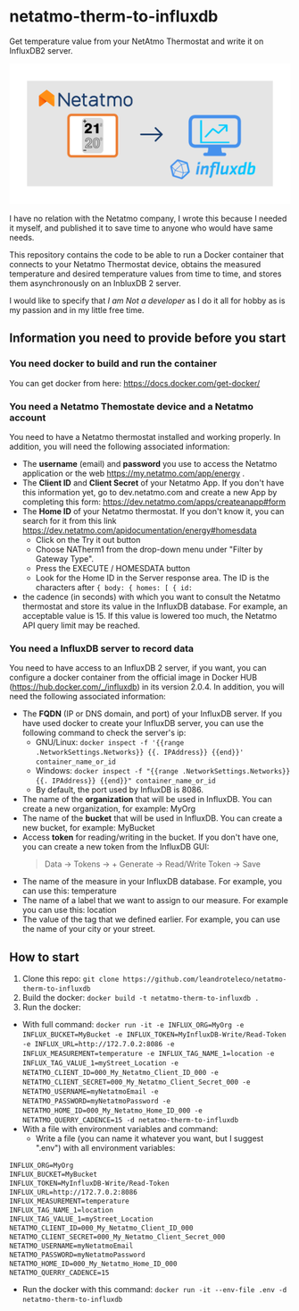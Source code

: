 # netatmo-therm-to-influxdb
Get temperature value from your NetAtmo Thermostat and write it on InfluxDB2 server.

![Netatmo-therm-to-influxdb](images/netatmo-therm-to-influxdb.png)

I have no relation with the Netatmo company, I wrote this because I needed it myself, and published it to save time to anyone who would have same needs.

This repository contains the code to be able to run a Docker container that connects to your Netatmo Thermostat device, obtains the measured temperature and desired temperature values from time to time, and stores them asynchronously on an InbluxDB 2 server. 

I would like to specify that _I am Not a developer_ as I do it all for hobby as is my passion and in my little free time.

## Information you need to provide before you start ##

### You need docker to build and run the container ###

You can get docker from here: https://docs.docker.com/get-docker/

### You need a Netatmo Themostate device and a Netatmo account ###

You need to have a Netatmo thermostat installed and working properly. In addition, you will need the following associated information: 
 - The **username** (email) and **password** you use to access the Netatmo application or the web https://my.netatmo.com/app/energy .
 - The **Client ID** and **Client Secret** of your Netatmo App. If you don't have this information yet, go to dev.netatmo.com and create a new App by completing this form: https://dev.netatmo.com/apps/createanapp#form
- The **Home ID** of your Netatmo thermostat. If you don't know it, you can search for it from this link https://dev.netatmo.com/apidocumentation/energy#homesdata
  - Click on the Try it out button
  - Choose NATherm1 from the drop-down menu under "Filter by Gateway Type".
  - Press the EXECUTE / HOMESDATA button
  - Look for the Home ID in the Server response area. The ID is the characters after
`
    {
  body: {
  homes: [
  {
  id: 
`
 - the cadence (in seconds) with which you want to consult the Netatmo thermostat and store its value in the InfluxDB database. For example, an acceptable value is 15. If this value is lowered too much, the Netatmo API query limit may be reached. 

### You need a InfluxDB server to record data ###

You need to have access to an InfluxDB 2 server, if you want, you can configure a docker container from the official image in Docker HUB (https://hub.docker.com/_/influxdb) in its version 2.0.4. In addition, you will need the following associated information:
 - The **FQDN** (IP or DNS domain, and port) of your InfluxDB server. If you have used docker to create your InfluxDB server, you can use the following command to check the server's ip:
   - GNU/Linux: `docker inspect -f '{{range .NetworkSettings.Networks}} {{. IPAddress}} {{end}}' container_name_or_id`
   - Windows: `docker inspect -f "{{range .NetworkSettings.Networks}} {{. IPAddress}} {{end}}" container_name_or_id`
   - By default, the port used by InfluxDB is 8086.
 - The name of the **organization** that will be used in InfluxDB. You can create a new organization, for example: MyOrg
 - The name of the **bucket** that will be used in InfluxDB. You can create a new bucket, for example: MyBucket
 - Access **token** for reading/writing in the bucket. If you don't have one, you can create a new token from the InfluxDB GUI: 
   > Data -> Tokens -> + Generate -> Read/Write Token -> Save 
 - The name of the measure in your InfluxDB database. For example, you can use this: temperature
 - The name of a label that we want to assign to our measure. For example you can use this: location
 - The value of the tag that we defined earlier. For example, you can use the name of your city or your street. 

## How to start ##

1. Clone this repo: `git clone https://github.com/leandroteleco/netatmo-therm-to-influxdb`
2. Build the docker: `docker build -t netatmo-therm-to-influxdb .`
3. Run the docker:
 - With full command: `docker run -it -e INFLUX_ORG=MyOrg -e INFLUX_BUCKET=MyBucket -e INFLUX_TOKEN=MyInfluxDB-Write/Read-Token -e INFLUX_URL=http://172.7.0.2:8086 -e INFLUX_MEASUREMENT=temperature -e INFLUX_TAG_NAME_1=location -e INFLUX_TAG_VALUE_1=myStreet_Location -e NETATMO_CLIENT_ID=000_My_Netatmo_Client_ID_000 -e NETATMO_CLIENT_SECRET=000_My_Netatmo_Client_Secret_000 -e NETATMO_USERNAME=myNetatmoEmail -e NETATMO_PASSWORD=myNetatmoPassword -e NETATMO_HOME_ID=000_My_Netatmo_Home_ID_000 -e NETATMO_QUERRY_CADENCE=15 -d netatmo-therm-to-influxdb`
 - With a file with environment variables and command:
   - Write a file (you can name it whatever you want, but I suggest ".env") with all environment variables:

```
INFLUX_ORG=MyOrg  
INFLUX_BUCKET=MyBucket  
INFLUX_TOKEN=MyInfluxDB-Write/Read-Token  
INFLUX_URL=http://172.7.0.2:8086  
INFLUX_MEASUREMENT=temperature  
INFLUX_TAG_NAME_1=location  
INFLUX_TAG_VALUE_1=myStreet_Location  
NETATMO_CLIENT_ID=000_My_Netatmo_Client_ID_000  
NETATMO_CLIENT_SECRET=000_My_Netatmo_Client_Secret_000  
NETATMO_USERNAME=myNetatmoEmail  
NETATMO_PASSWORD=myNetatmoPassword  
NETATMO_HOME_ID=000_My_Netatmo_Home_ID_000  
NETATMO_QUERRY_CADENCE=15  
```

   - Run the docker with this command: `docker run -it --env-file .env -d netatmo-therm-to-influxdb`
